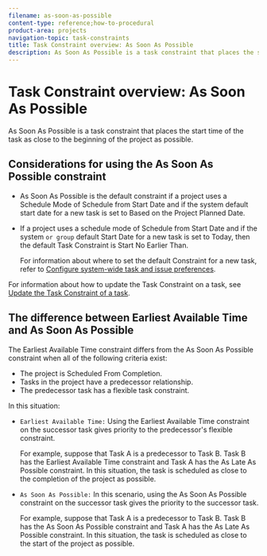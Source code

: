 ```yaml
---
filename: as-soon-as-possible
content-type: reference;how-to-procedural
product-area: projects
navigation-topic: task-constraints
title: Task Constraint overview: As Soon As Possible
description: As Soon As Possible is a task constraint that places the start time of the task as close to the beginning of the project as possible.
---
```


# Task Constraint overview: As Soon As Possible

As Soon As Possible is a task constraint that places the start time of the task as close to the beginning of the project as possible.

## Considerations for using the As Soon As Possible constraint

* As Soon As Possible is the default constraint if a project uses a Schedule Mode of Schedule from Start Date and if the system default start date for a new task is set to Based on the Project Planned Date.  

* If a project uses a schedule mode of Schedule from Start Date and if the system `or group` default Start Date for a new task is set to Today, then the default Task Constraint is Start No Earlier Than.

  For information about where to set the default Constraint for a new task, refer to [Configure system-wide task and issue preferences](../../../administration-and-setup/set-up-workfront/configure-system-defaults/set-task-issue-preferences.md).

For information about how to update the Task&nbsp;Constraint on a task, see [Update the Task Constraint of a task](../../../manage-work/tasks/task-constraints/update-task-constraint-of-task.md).

<!--
To update the Task Constraint to As Soon As Possible: Go to a task whose Task Constraint you want to update. Click Edit Task. In the Overview section, expand the Task Constraint drop-down menu. Select As Soon As Possible. Click Save Changes.
-->

## The difference between Earliest Available Time and As Soon As Possible

The Earliest Available Time constraint differs from the As Soon As Possible constraint when all of the following criteria exist:

* The project is Scheduled From Completion. 
* Tasks in the project have a predecessor relationship. 
* The predecessor task has a flexible task constraint.

In this situation:

* `Earliest Available Time:` Using the Earliest Available Time constraint on the successor task gives priority to the predecessor's flexible constraint.

  For example, suppose that Task A is a predecessor to Task B. Task B has the Earliest Available Time constraint and Task A has the As Late As Possible constraint. In this situation, the task is scheduled as close to the completion of the project as possible.

* `As Soon As Possible:` In this scenario, using the As Soon As Possible constraint on the successor task gives the priority to the successor task.

  For example, suppose that Task A is a predecessor to Task B. Task B has the As Soon As Possible constraint and Task A has the As Late As Possible constraint. In this situation, the task is scheduled as close to the start of the project as possible.


